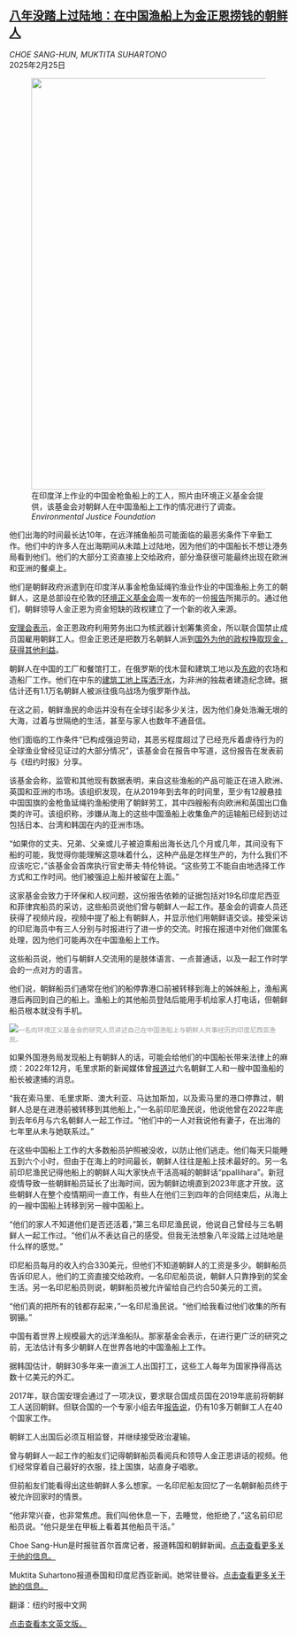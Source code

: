 <!--1740449222000-->
[八年没踏上过陆地：在中国渔船上为金正恩捞钱的朝鲜人](https://cn.nytimes.com/asia-pacific/20250225/north-korea-china-fishing-boats/)
------

<address>CHOE SANG-HUN, MUKTITA SUHARTONO</address><time pudate="2025-02-25 09:38:15" datetime="2025-02-25 09:38:15">2025年2月25日</time><figure><img src="https://images.weserv.nl/?url=static01.nyt.com/images/2025/02/24/multimedia/24nkorea-fishermenHFO-kgzh/24nkorea-fishermenHFO-kgzh-master1050.jpg" width="1050" height="744"><figcaption>在印度洋上作业的中国金枪鱼船上的工人，照片由环境正义基金会提供，该基金会对朝鲜人在中国渔船上工作的情况进行了调查。 <cite>Environmental Justice Foundation</cite></figcaption></figure><section><p>他们出海的时间最长达10年，在远洋捕鱼船员可能面临的最恶劣条件下辛勤工作。他们中的许多人在出海期间从未踏上过陆地，因为他们的中国船长不想让港务局看到他们。他们的大部分工资直接上交给政府，部分渔获很可能最终出现在欧洲和亚洲的餐桌上。</p><p>他们是朝鲜政府派遣到在印度洋从事金枪鱼延绳钓渔业作业的中国渔船上务工的朝鲜人，这是总部设在伦敦的<a rel="noopener noreferrer" target="_blank" href="https://ejfoundation.org/">环境正义基金会</a>周一发布的一份<a rel="noopener noreferrer" target="_blank" href="https://ejfoundation.org/reports/trapped-at-sea-exposing-north-korean-forced-labour-on-chinas-indian-ocean-tuna-fleet">报告</a>所揭示的。通过他们，朝鲜领导人金正恩为资金短缺的政权建立了一个新的收入来源。</p><p><a rel="noopener noreferrer" target="_blank" href="https://www.securitycouncilreport.org/atf/cf/%7B65BFCF9B-6D27-4E9C-8CD3-CF6E4FF96FF9%7D/s_res_2397.pdf">安理会表示</a>，金正恩政府利用劳务出口为核武器计划筹集资金，所以联合国禁止成员国雇用朝鲜工人。但金正恩还是把数万名朝鲜人派到<a href="https://cn.nytimes.com/asia-pacific/20230404/north-korea-human-rights/" title="Link: https://cn.nytimes.com/asia-pacific/20230404/north-korea-human-rights/">国外为他的政权挣取现金，获得其他利益</a>。</p><p>朝鲜人在中国的工厂和餐馆打工，在俄罗斯的伐木营和建筑工地以及<a href="https://www.nytimes.com/2017/12/31/world/europe/north-korea-poland-workers.html">东欧</a>的农场和造船厂工作。他们在中东的<a href="https://www.nytimes.com/2015/02/20/world/asia/north-koreans-toil-in-slavelike-conditions-abroad-rights-groups-say.html">建筑工地上挥洒汗水</a>，为非洲的独裁者建造纪念碑。据估计还有1.1万名朝鲜人被派往俄乌战场为俄罗斯作战。</p><p>在这之前，朝鲜渔民的命运并没有在全球引起多少关注，因为他们身处浩瀚无垠的大海，过着与世隔绝的生活，甚至与家人也数年不通音信。</p><p>他们面临的工作条件“已构成强迫劳动，其恶劣程度超过了已经充斥着虐待行为的全球渔业曾经见证过的大部分情况”，该基金会在报告中写道，这份报告在发表前与《纽约时报》分享。</p><p>该基金会称，监管和其他现有数据表明，来自这些渔船的产品可能正在进入欧洲、英国和亚洲的市场。该组织发现，在从2019年到去年的时间里，至少有12艘悬挂中国国旗的金枪鱼延绳钓渔船使用了朝鲜劳工，其中四艘船有向欧洲和英国出口鱼类的许可。该组织称，涉嫌从海上的这些中国渔船上收集鱼产的运输船已经到访过包括日本、台湾和韩国在内的亚洲市场。</p><p>“如果你的丈夫、兄弟、父亲或儿子被迫乘船出海长达几个月或几年，其间没有下船的可能，我觉得你能理解这意味着什么，这种产品是怎样生产的，为什么我们不应该吃它，”该基金会首席执行官史蒂夫·特伦特说。“这些劳工不能自由地选择工作方式和工作时间。他们被强迫上船并被留在上面。”</p><p>这家基金会致力于环保和人权问题，这份报告依赖的证据包括对19名印度尼西亚和菲律宾船员的采访，这些船员说他们曾与朝鲜人一起工作。基金会的调查人员还获得了视频片段，视频中提了船上有朝鲜人，并显示他们用朝鲜语交谈。接受采访的印尼海员中有三人分别与时报进行了进一步的交流。时报在报道中对他们做匿名处理，因为他们可能再次在中国渔船上工作。</p><p>这些船员说，他们与朝鲜人交流用的是肢体语言、一点普通话，以及一起工作时学会的一点对方的语言。</p><p>他们说，朝鲜船员们通常在他们的船停靠港口前被转移到海上的姊妹船上，渔船离港后再回到自己的船上。渔船上的其他船员登陆后能用手机给家人打电话，但朝鲜船员根本就没有手机。</p><p><img src="https://images.weserv.nl/?url=static01.nyt.com/images/2025/02/24/multimedia/24nkorea-fishermenHFO-02-thfc/24nkorea-fishermenHFO-02-thfc-master1050.jpg"><small style="color: #999;">一名向环境正义基金会的研究人员讲述自己在中国渔船上与朝鲜人共事经历的印度尼西亚渔民。</small></p><p>如果外国港务局发现船上有朝鲜人的话，可能会给他们的中国船长带来法律上的麻烦：2022年12月，毛里求斯的新闻媒体曾<a rel="noopener noreferrer" target="_blank" href="https://english.lematinal.media/six-north-koreans-arrested-in-mauritius/">报道过</a>六名朝鲜工人和一艘中国渔船的船长被逮捕的消息。</p><p>“我在索马里、毛里求斯、澳大利亚、马达加斯加，以及索马里的港口停靠过，朝鲜人总是在进港前被转移到其他船上，”一名前印尼渔民说，他说他曾在2022年底到去年6月与六名朝鲜人一起工作过。“他们中的一人对我说他有妻子，在出海的七年里从未与她联系过。”</p><p>在这些中国船上工作的大多数船员护照被没收，以防止他们逃走。他们每天只能睡五到六个小时，但由于在海上的时间最长，朝鲜人往往是船上技术最好的。另一名前印尼渔民记得他船上的朝鲜人叫大家快点干活高喊的朝鲜话“ppallihara”。新冠疫情导致一些朝鲜船员延长了出海时间，因为朝鲜边境直到2023年底才开放。这些朝鲜人在整个疫情期间一直工作，有些人在他们三到四年的合同结束后，从海上的一艘中国船上转移到另一艘中国船上。</p><p>“他们的家人不知道他们是否还活着，”第三名印尼渔民说，他说自己曾经与三名朝鲜人一起工作过。“他们从不表达自己的感受。但我无法想象八年没踏上过陆地是什么样的感觉。”</p><p>印尼船员每月的收入约合330美元，但他们不知道朝鲜人的工资是多少。朝鲜船员告诉印尼人，他们的工资直接交给政府。一名印尼船员说，朝鲜人只靠挣到的奖金生活。另一名印尼船员则说，朝鲜船员被允许留给自己约合50美元的工资。</p><p>“他们真的把所有的钱都存起来，”一名印尼渔民说。“他们给我看过他们收集的所有钢镚。”</p><p>中国有着世界上规模最大的远洋渔船队。那家基金会表示，在进行更广泛的研究之前，无法估计有多少朝鲜人在世界各地的中国渔船上工作。</p><p>据韩国估计，朝鲜30多年来一直派工人出国打工，这些工人每年为国家挣得高达数十亿美元的外汇。</p><p>2017年，联合国安理会通过了一项决议，要求联合国成员国在2019年底前将朝鲜工人送回朝鲜。但联合国的一个专家小组去年<a rel="noopener noreferrer" target="_blank" href="https://www.securitycouncilreport.org/atf/cf/%7B65BFCF9B-6D27-4E9C-8CD3-CF6E4FF96FF9%7D/S%202024%20215.pdf">报告说</a>，仍有10多万朝鲜工人在40个国家工作。</p><p>朝鲜工人出国后必须互相监督，并继续接受政治灌输。</p><p>曾与朝鲜人一起工作的船友们记得朝鲜船员看阅兵和领导人金正恩讲话的视频。他们经常穿着自己最好的衣服，挂上国旗，站直身子唱歌。</p><p>但前船友们能看得出这些朝鲜人多么想家。一名印尼船友回忆了一名朝鲜船员终于被允许回家时的情景。</p><p>“他非常兴奋，也非常焦虑。我们叫他休息一下，去睡觉，他拒绝了，”这名前印尼船员说。“他只是坐在甲板上看着其他船员干活。”</p></section><footer><p>Choe Sang-Hun是时报驻首尔首席记者，报道韩国和朝鲜新闻。<a rel="nofollow" target="_blank" href="https://www.nytimes.com/by/choe-sang-hun">点击查看更多关于他的信息。</a></p><p>Muktita Suhartono报道泰国和印度尼西亚新闻。她常驻曼谷。<a rel="nofollow" target="_blank" href="https://www.nytimes.com/by/muktita-suhartono">点击查看更多关于她的信息。</a></p><p>翻译：纽约时报中文网</p><a rel="nofollow" target="_blank" href="https://www.nytimes.com/2025/02/24/world/asia/north-korea-china-fishing-boats.html">点击查看本文英文版。</a></footer>
